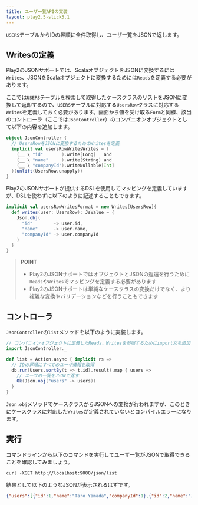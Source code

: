 ```yaml
---
title: ユーザ一覧APIの実装
layout: play2.5-slick3.1
---
```


`USERS`テーブルからIDの昇順に全件取得し、ユーザ一覧をJSONで返します。

## Writesの定義

Play2のJSONサポートでは、ScalaオブジェクトをJSONに変換するには`Writes`、JSONをScalaオブジェクトに変換するためには`Reads`を定義する必要があります。

ここでは`USERS`テーブルを検索して取得したケースクラスのリストをJSONに変換して返却するので、`USERS`テーブルに対応する`UsersRow`クラスに対応する`Writes`を定義しておく必要があります。画面から値を受け取る`Form`と同様、該当のコントローラ（ここでは`JsonController`）のコンパニオンオブジェクトとして以下の内容を追加します。

```scala
object JsonController {
  // UsersRowをJSONに変換するためのWritesを定義
  implicit val usersRowWritesWrites = (
    (__ \ "id"       ).write[Long]   and
    (__ \ "name"     ).write[String] and
    (__ \ "companyId").writeNullable[Int]
  )(unlift(UsersRow.unapply))
}
```

Play2のJSONサポートが提供するDSLを使用してマッピングを定義していますが、DSLを使わずに以下のように記述することもできます。

```scala
implicit val usersRowWritesFormat = new Writes[UsersRow]{
  def writes(user: UsersRow): JsValue = {
    Json.obj(
      "id"        -> user.id,
      "name"      -> user.name,
      "companyId" -> user.companyId
    )
  }
}
```

> **POINT**
>
> * Play2のJSONサポートではオブジェクトとJSONの返還を行うために`Reads`や`Writes`でマッピングを定義する必要があります
> * Play2のJSONサポートは単純なケースクラスの変換だけでなく、より複雑な変換やバリデーションなどを行うこともできます

## コントローラ

`JsonController`の`list`メソッドを以下のように実装します。

```scala
// コンパニオンオブジェクトに定義したReads、Writesを参照するためにimport文を追加
import JsonController._

def list = Action.async { implicit rs =>
  // IDの昇順にすべてのユーザ情報を取得
  db.run(Users.sortBy(t => t.id).result).map { users =>
    // ユーザの一覧をJSONで返す
    Ok(Json.obj("users" -> users))
  }
}
```

`Json.obj`メソッドでケースクラスからJSONへの変換が行われますが、このときにケースクラスに対応した`Writes`が定義されていないとコンパイルエラーになります。

## 実行

コマンドラインから以下のコマンドを実行してユーザ一覧がJSONで取得できることを確認してみましょう。

```
curl -XGET http://localhost:9000/json/list
```

結果として以下のようなJSONが表示されるはずです。

```json
{"users":[{"id":1,"name":"Taro Yamada","companyId":1},{"id":2,"name":"Jiro Sato"}]}
```
